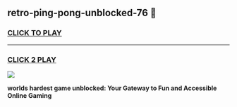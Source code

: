 
## retro-ping-pong-unblocked-76 👋
<h3>
<a href="https://premium.freeplayer.one?title=retro-ping-pong-unblocked-76&ref=14F">CLICK TO PLAY</a></h3>
<hr>

<h3>
<a href="https://premium.freeplayer.one?title=retro-ping-pong-unblocked-76&ref=14F">CLICK 2 PLAY</a>
  
</h3>

<a href="https://premium.freeplayer.one?title=retro-ping-pong-unblocked-76&ref=12F/"><img src="https://clearcache.store/games.png"></a>


**worlds hardest game unblocked: Your Gateway to Fun and Accessible Online Gaming**
